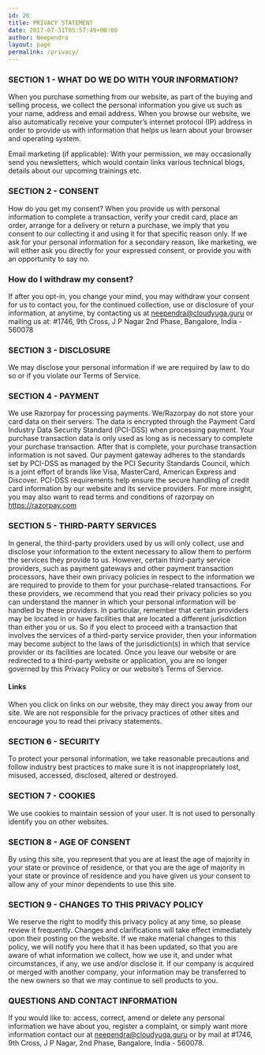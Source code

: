 ```yaml
---
id: 26
title: PRIVACY STATEMENT
date: 2017-07-31T05:57:49+00:00
author: Neependra
layout: page
permalink: /privacy/
---
```


### SECTION 1 - WHAT DO WE DO WITH YOUR INFORMATION?
When you purchase something from our website, as part of the buying and selling process, we collect the personal information you give us such as your name, address and email address. When you browse our website, we also automatically receive your computer’s internet protocol (IP) address in order to provide us with information that helps us learn about your browser and operating system.

Email marketing (if applicable): With your permission, we may occasionally send you newsletters, which would contain links various technical blogs, details about our upcoming trainings etc. 

### SECTION 2 - CONSENT
How do you get my consent?
When you provide us with personal information to complete a transaction, verify your credit card, place an order, arrange for a delivery or return a purchase, we imply that you consent to our collecting it and using it for that specific reason only. If we ask for your personal information for a secondary reason, like marketing, we will either ask you directly for your expressed consent, or provide you with an opportunity to say no.

### How do I withdraw my consent?
If after you opt-in, you change your mind, you may withdraw your consent for us to contact you, for the continued collection, use or disclosure of your information, at anytime, by contacting us at neependra@cloudyuga.guru or mailing us at: #1746, 9th Cross, J P Nagar 2nd Phase, Bangalore, India - 560078 

### SECTION 3 - DISCLOSURE
We may disclose your personal information if we are required by law to do so or if you violate our Terms of Service.

### SECTION 4 - PAYMENT
We use Razorpay for processing payments. We/Razorpay do not store your card data on their servers. The data is encrypted through the Payment Card Industry Data Security Standard (PCI-DSS) when processing payment. Your purchase transaction data is only used as long as is necessary to complete your purchase transaction. After that is complete, your purchase transaction information is not saved. Our payment gateway adheres to the standards set by PCI-DSS as managed by the PCI Security Standards Council, which is a joint effort of brands like Visa, MasterCard, American Express and Discover. PCI-DSS requirements help ensure the secure handling of credit card information by our website and its service providers. For more insight, you may also want to read terms and conditions of razorpay on https://razorpay.com

### SECTION 5 - THIRD-PARTY SERVICES
In general, the third-party providers used by us will only collect, use and disclose your information to the extent necessary to allow them to perform the services they provide to us. However, certain third-party service providers, such as payment gateways and other payment transaction processors, have their own privacy policies in respect to the information we are required to provide to them for your purchase-related transactions. For these providers, we recommend that you read their privacy policies so you can understand the manner in which your personal information will be handled by these providers. In particular, remember that certain providers may be located in or have facilities that are located a different jurisdiction than either you or us. So if you elect to proceed with a transaction that involves the services of a third-party service provider, then your information may become subject to the laws of the jurisdiction(s) in which that service provider or its facilities are located. Once you leave our  website or are redirected to a third-party website or application, you are no longer governed by this Privacy Policy or our website’s Terms of Service.

#### Links
When you click on links on our website, they may direct you away from our site. We are not responsible for the privacy practices of other sites and encourage you to read thei privacy statements.

### SECTION 6 - SECURITY
To protect your personal information, we take reasonable precautions and follow industry best practices to make sure it is not inappropriately lost, misused, accessed, disclosed, altered or destroyed.

### SECTION 7 - COOKIES
We use cookies to maintain session of your user. It is not used to personally identify you on other websites.

### SECTION 8 - AGE OF CONSENT
 By using this site, you represent that you are at least the age of majority in your state or province of residence, or that you are the age of majority in your state or province of residence and you have given us your consent to allow any of your minor dependents to use this site.

### SECTION 9 - CHANGES TO THIS PRIVACY POLICY
We reserve the right to modify this privacy policy at any time, so please review it frequently. Changes and clarifications will take effect immediately upon their posting on the website. If we make material changes to this policy, we will notify you here that it has been updated, so that you are aware of what information we collect, how we use it, and under what circumstances, if any, we use and/or disclose it. If our company is acquired or merged with another company, your information may be transferred to the new owners so that we may continue to sell products to you.

### QUESTIONS AND CONTACT INFORMATION
If you would like to: access, correct, amend or delete any personal information we have about you, register a complaint, or simply want more information contact our at neependra@cloudyuga.guru or by mail at #1746, 9th Cross, J P Nagar, 2nd Phase, Bangalore, India - 560078.

